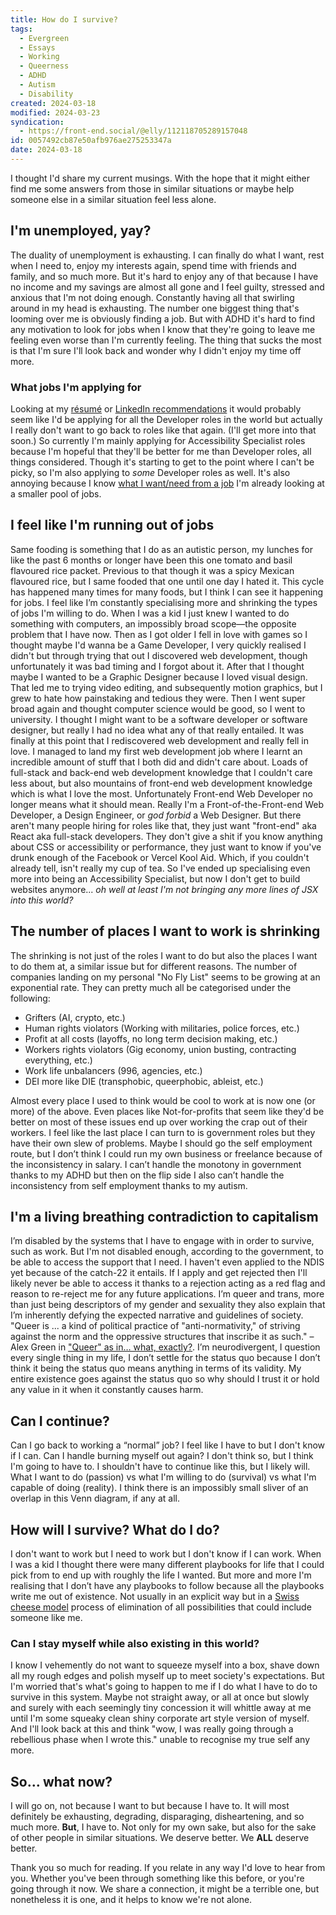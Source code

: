 ```yaml
---
title: How do I survive?
tags:
  - Evergreen
  - Essays
  - Working
  - Queerness
  - ADHD
  - Autism
  - Disability
created: 2024-03-18
modified: 2024-03-23
syndication:
  - https://front-end.social/@elly/112118705289157048
id: 0057492cb87e50afb976ae275253347a
date: 2024-03-18
---
```

I thought I'd share my current musings. With the hope that it might either find me some answers from those in similar situations or maybe help someone else in a similar situation feel less alone.

## I'm unemployed, yay?

The duality of unemployment is exhausting. I can finally do what I want, rest when I need to, enjoy my interests again, spend time with friends and family, and so much more. But it's hard to enjoy any of that because I have no income and my savings are almost all gone and I feel guilty, stressed and anxious that I'm not doing enough. Constantly having all that swirling around in my head is exhausting.
The number one biggest thing that's looming over me is obviously finding a job. But with ADHD it's hard to find any motivation to look for jobs when I know that they're going to leave me feeling even worse than I'm currently feeling.
The thing that sucks the most is that I'm sure I'll look back and wonder why I didn't enjoy my time off more.

### What jobs I'm applying for

Looking at my [résumé](/resume/) or [LinkedIn recommendations](https://www.linkedin.com/in/ellyloel/#recommendations) it would probably seem like I'd be applying for all the Developer roles in the world but actually I really don't want to go back to roles like that again. (I'll get more into that soon.) So currently I'm mainly applying for Accessibility Specialist roles because I'm hopeful that they'll be better for me than Developer roles, all things considered. Though it's starting to get to the point where I can't be picky, so I'm also applying to _some_ Developer roles as well.
It's also annoying because I know [what I want/need from a job](/what-i-want-need-from-a-job/) I'm already looking at a smaller pool of jobs.

## I feel like I'm running out of jobs

Same fooding is something that I do as an autistic person, my lunches for like the past 6 months or longer have been this one tomato and basil flavoured rice packet. Previous to that though it was a spicy Mexican flavoured rice, but I same fooded that one until one day I hated it. This cycle has happened many times for many foods, but I think I can see it happening for jobs.
I feel like I’m constantly specialising more and shrinking the types of jobs I'm willing to do. When I was a kid I just knew I wanted to do something with computers, an impossibly broad scope—the opposite problem that I have now. Then as I got older I fell in love with games so I thought maybe I'd wanna be a Game Developer, I very quickly realised I didn't but through trying that out I discovered web development, though unfortunately it was bad timing and I forgot about it.
After that I thought maybe I wanted to be a Graphic Designer because I loved visual design. That led me to trying video editing, and subsequently motion graphics, but I grew to hate how painstaking and tedious they were.
Then I went super broad again and thought computer science would be good, so I went to university. I thought I might want to be a software developer or software designer, but really I had no idea what any of that really entailed. It was finally at this point that I rediscovered web development and really fell in love.
I managed to land my first web development job where I learnt an incredible amount of stuff that I both did and didn't care about. Loads of full-stack and back-end web development knowledge that I couldn't care less about, but also mountains of front-end web development knowledge which is what I love the most.
Unfortunately Front-end Web Developer no longer means what it should mean. Really I'm a Front-of-the-Front-end Web Developer, a Design Engineer, or _god forbid_ a Web Designer. But there aren't many people hiring for roles like that, they just want "front-end" aka React aka full-stack developers. They don't give a shit if you know anything about CSS or accessibility or performance, they just want to know if you've drunk enough of the Facebook or Vercel Kool Aid. Which, if you couldn't already tell, isn't really my cup of tea.
So I've ended up specialising even more into being an Accessibility Specialist, but now I don't get to build websites anymore... _oh well at least I'm not bringing any more lines of JSX into this world?_

## The number of places I want to work is shrinking

The shrinking is not just of the roles I want to do but also the places I want to do them at, a similar issue but for different reasons. The number of companies landing on my personal "No Fly List" seems to be growing at an exponential rate. They can pretty much all be categorised under the following:

- Grifters (AI, crypto, etc.)
- Human rights violators (Working with militaries, police forces, etc.)
- Profit at all costs (layoffs, no long term decision making, etc.)
- Workers rights violators (Gig economy, union busting, contracting everything, etc.)
- Work life unbalancers (996, agencies, etc.)
- DEI more like DIE (transphobic, queerphobic, ableist, etc.)

Almost every place I used to think would be cool to work at is now one (or more) of the above. Even places like Not-for-profits that seem like they'd be better on most of these issues end up over working the crap out of their workers.
I feel like the last place I can turn to is government roles but they have their own slew of problems. Maybe I should go the self employment route, but I don’t think I could run my own business or freelance because of the inconsistency in salary. I can’t handle the monotony in government thanks to my ADHD but then on the flip side I also can’t handle the inconsistency from self employment thanks to my autism.

## I'm a living breathing contradiction to capitalism

I’m disabled by the systems that I have to engage with in order to survive, such as work. But I'm not disabled enough, according to the government, to be able to access the support that I need. I haven't even applied to the NDIS yet because of the catch-22 it entails. If I apply and get rejected then I'll likely never be able to access it thanks to a rejection acting as a red flag and reason to re-reject me for any future applications.
I’m queer and trans, more than just being descriptors of my gender and sexuality they also explain that I’m inherently defying the expected narrative and guidelines of society. "Queer is ... a kind of political practice of "anti-normativity," of striving against the norm and the oppressive structures that inscribe it as such." – Alex Green in ["Queer" as in… what, exactly?](https://theoutline.com/post/8527/queer-as-in-what-exactly).
I’m neurodivergent, I question every single thing in my life, I don’t settle for the status quo because I don’t think it being the status quo means anything in terms of its validity. My entire existence goes against the status quo so why should I trust it or hold any value in it when it constantly causes harm.

## Can I continue?

Can I go back to working a “normal” job? I feel like I have to but I don't know if I can.
Can I handle burning myself out again? I don't think so, but I think I'm going to have to.
I shouldn't have to continue like this, but I likely will.
What I want to do (passion) vs what I'm willing to do (survival) vs what I'm capable of doing (reality). I think there is an impossibly small sliver of an overlap in this Venn diagram, if any at all.

## How will I survive? What do I do?

I don't want to work but I need to work but I don't know if I can work.
When I was a kid I thought there were many different playbooks for life that I could pick from to end up with roughly the life I wanted. But more and more I'm realising that I don’t have any playbooks to follow because all the playbooks write me out of existence. Not usually in an explicit way but in a [Swiss cheese model](https://en.wikipedia.org/wiki/Swiss_cheese_model) process of elimination of all possibilities that could include someone like me.

### Can I stay myself while also existing in this world?

I know I vehemently do not want to squeeze myself into a box, shave down all my rough edges and polish myself up to meet society's expectations.
But I'm worried that's what's going to happen to me if I do what I have to do to survive in this system. Maybe not straight away, or all at once but slowly and surely with each seemingly tiny concession it will whittle away at me until I'm some squeaky clean shiny corporate art style version of myself. And I'll look back at this and think "wow, I was really going through a rebellious phase when I wrote this." unable to recognise my true self any more.

## So… what now?

I will go on, not because I want to but because I have to. It will most definitely be exhausting, degrading, disparaging, disheartening, and so much more. **But**, I have to. Not only for my own sake, but also for the sake of other people in similar situations. We deserve better. We **ALL** deserve better.

Thank you so much for reading. If you relate in any way I'd love to hear from you. Whether you've been through something like this before, or you're going through it now. We share a connection, it might be a terrible one, but nonetheless it is one, and it helps to know we're not alone.
